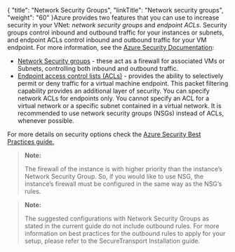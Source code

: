 {
    "title": "Network Security Groups",
    "linkTitle": "Network security groups",
    "weight": "60"
}Azure provides two features that you can use to increase security in your VNet: *network security groups* and *endpoint ACLs*. Security groups control inbound and outbound traffic for your instances or subnets, and endpoint ACLs control inbound and outbound traffic for your VM endpoint. For more information, see the [Azure Security Documentation](https://docs.microsoft.com/en-us/azure/security/):

-   [Network Security groups](https://docs.microsoft.com/en-us/azure/virtual-network/virtual-networks-nsg) - these act as a firewall for associated VMs or Subnets, controlling both inbound and outbound traffic.
-   [Endpoint access control lists (ACLs)](https://docs.microsoft.com/en-us/azure/virtual-network/virtual-networks-acl) - provides the ability to selectively permit or deny traffic for a virtual machine endpoint. This packet filtering capability provides an additional layer of security. You can specify network ACLs for endpoints only. You cannot specify an ACL for a virtual network or a specific subnet contained in a virtual network. It is recommended to use network security groups (NSGs) instead of ACLs, whenever possible.

For more details on security options check the [Azure Security Best Practices guide.](https://docs.microsoft.com/en-us/azure/security/azure-security-network-security-best-practices)

> **Note:**
>
> The firewall of the instance is with higher priority than the instance’s Network Security Group. So, if you would like to use NSG, the instance’s firewall must be configured in the same way as the NSG’s rules.

> **Note:**
>
> The suggested configurations with Network Security Groups as stated in the current guide do not include outbound rules. For more information on best practices for the outbound rules to apply for your setup, please refer to the SecureTransport Installation guide.
